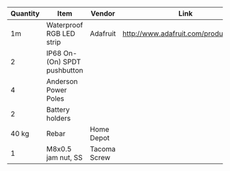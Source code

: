 | Quantity | Item | Vendor | Link | Price | Purchased? |
|----------|------|--------|------|-------|------------|
| 1m | Waterproof RGB LED strip | Adafruit | http://www.adafruit.com/products/306 | $30 | No |
| 2 | IP68 On-(On) SPDT pushbutton | | | | No |
| 4 | Anderson Power Poles | | | | We probably have this |
| 2 | Battery holders      | | | | No |
| 40 kg | Rebar | Home Depot | | | No |
| 1 | M8x0.5 jam nut, SS | Tacoma Screw | | | No | 
